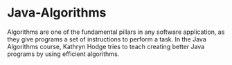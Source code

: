 # Java-Algorithms
Algorithms are one of the fundamental pillars in any software application, as they give programs a set of instructions to perform a task. In the Java Algorithms course, Kathryn Hodge tries to teach creating better Java programs by using efficient algorithms.
